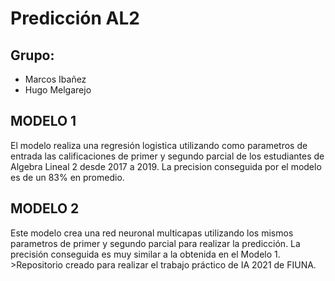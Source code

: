 <h1>Predicción AL2</h1>
<h2>Grupo: </h2>

- Marcos Ibañez 
- Hugo Melgarejo



<h2>MODELO 1</h2>
El modelo realiza una regresión logistica utilizando como parametros de entrada las calificaciones de primer y segundo parcial de los estudiantes de Algebra Lineal 2 
desde 2017 a 2019. La precision conseguida por el modelo es de un 83% en promedio.

<h2>MODELO 2</h2>
Este modelo crea una red neuronal multicapas utilizando los mismos parametros de primer y segundo parcial para realizar la predicción. La precisión conseguida es muy similar a la obtenida en el Modelo 1.
>Repositorio creado para realizar el trabajo práctico de IA 2021 de FIUNA.

